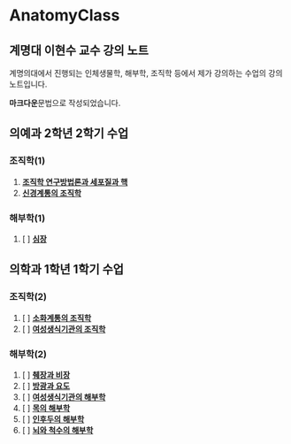 # AnatomyClass

## 계명대 이현수 교수 강의 노트

계명의대에서 진행되는 인체생물학, 해부학, 조직학 등에서 제가 강의하는 수업의 강의 노트입니다.

**마크다운**문법으로 작성되었습니다.

## 의예과 2학년 2학기 수업

### 조직학(1)

1. [**조직학 연구방법론과 세포질과 핵**](/histology_intro.md)
1. [**신경계통의 조직학**](/neuro_hist.md)

### 해부학(1)

1. [ ] [**심장**](/heart_anato.md)

## 의학과 1학년 1학기 수업

### 조직학(2)

1. [ ] [**소화계통의 조직학**](/GI_hist.md)
1. [ ] [**여성생식기관의 조직학**](/fege_hist.md)

### 해부학(2)

1. [ ] [**췌장과 비장**](/pan_anato.md)
1. [ ] [**방광과 요도**](/uro_anato.md)
1. [ ] [**여성생식기관의 해부학**](/fege_anato.md)
1. [ ] [**목의 해부학**](/neck_anato.md)
1. [ ] [**인후두의 해부학**](/lary_anato.md)
1. [ ] [**뇌와 척수의 해부학**](/neuro_anato.md)
